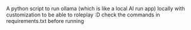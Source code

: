 A python script to run ollama (which is like a local AI run app) locally with customization to be able to roleplay :D
check the commands in requirements.txt before running
